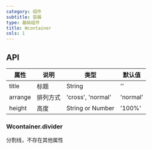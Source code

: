 ```yaml
---
category: 组件
subtitle: 容器
type: 基础组件
title: Wcontainer
cols: 1
---
```


## API

| 属性    | 说明     | 类型              | 默认值   |
| ------- | -------- | ----------------- | -------- |
| title   | 标题     | String            | ''       |
| arrange | 排列方式 | 'cross', 'normal' | 'normal' |
| height  | 高度     | String or Number  | '100%'   |

### Wcontainer.divider

分割线，不存在其他属性
